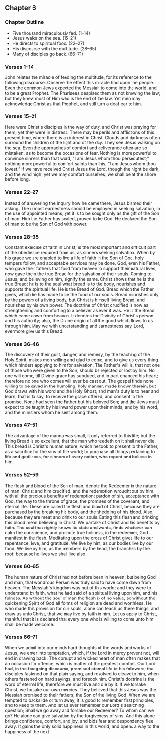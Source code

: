 ## Chapter 6

### Chapter Outline

- Five thousand miraculously fed. (1–14)
- Jesus walks on the sea. (15–21)
- He directs to spiritual food. (22–27)
- His discourse with the multitude. (28–65)
- Many of disciples go back. (66–71)

### Verses 1–14

John relates the miracle of feeding the multitude, for its reference to the following discourse. Observe the effect this miracle had upon the people. Even the common Jews expected the Messiah to come into the world, and to be a great Prophet. The Pharisees despised them as not knowing the law; but they knew most of Him who is the end of the law. Yet men may acknowledge Christ as that Prophet, and still turn a deaf ear to him.

### Verses 15–21

Here were Christ's disciples in the way of duty, and Christ was praying for them; yet they were in distress. There may be perils and afflictions of this present time, where there is an interest in Christ. Clouds and darkness often surround the children of the light and of the day. They see Jesus walking on the sea. Even the approaches of comfort and deliverance often are so mistaken, as to become the occasions of fear. Nothing is more powerful to convince sinners than that word, “I am Jesus whom thou persecutest;” nothing more powerful to comfort saints than this, “I am Jesus whom thou lovest.” If we have received Christ Jesus the Lord, though the night be dark, and the wind high, yet we may comfort ourselves, we shall be at the shore before long.

### Verses 22–27

Instead of answering the inquiry how he came there, Jesus blamed their asking. The utmost earnestness should be employed in seeking salvation, in the use of appointed means; yet it is to be sought only as the gift of the Son of man. Him the Father has sealed, proved to be God. He declared the Son of man to be the Son of God with power.

### Verses 28–35

Constant exercise of faith in Christ, is the most important and difficult part of the obedience required from us, as sinners seeking salvation. When by his grace we are enabled to live a life of faith in the Son of God, holy tempers follow, and acceptable services may be done. God, even his Father, who gave their fathers that food from heaven to support their natural lives, now gave them the true Bread for the salvation of their souls. Coming to Jesus, and believing on him, signify the same. Christ shows that he is the true Bread; he is to the soul what bread is to the body, nourishes and supports the spiritual life. He is the Bread of God. Bread which the Father gives, which he has made to be the food of our souls. Bread nourishes only by the powers of a living body; but Christ is himself living Bread, and nourishes by his own power. The doctrine of Christ crucified is now as strengthening and comforting to a believer as ever it was. He is the Bread which came down from heaven. It denotes the Divinity of Christ's person and his authority; also, the Divine origin of all the good which flows to us through him. May we with understanding and earnestness say, Lord, evermore give us this Bread.

### Verses 36–46

The discovery of their guilt, danger, and remedy, by the teaching of the Holy Spirit, makes men willing and glad to come, and to give up every thing which hinders applying to him for salvation. The Father's will is, that not one of those who were given to the Son, should be rejected or lost by him. No one will come, till Divine grace has subdued, and in part changed his heart; therefore no one who comes will ever be cast out. The gospel finds none willing to be saved in the humbling, holy manner, made known therein; but God draws with his word and the Holy Ghost; and man's duty is to hear and learn; that is to say, to receive the grace offered, and consent to the promise. None had seen the Father but his beloved Son; and the Jews must expect to be taught by his inward power upon their minds, and by his word, and the ministers whom he sent among them.

### Verses 47–51

The advantage of the manna was small, it only referred to this life; but the living Bread is so excellent, that the man who feedeth on it shall never die. This bread is Christ's human nature, which he took to present to the Father, as a sacrifice for the sins of the world; to purchase all things pertaining to life and godliness, for sinners of every nation, who repent and believe in him.

### Verses 52–59

The flesh and blood of the Son of man, denote the Redeemer in the nature of man; Christ and him crucified, and the redemption wrought out by him, with all the precious benefits of redemption; pardon of sin, acceptance with God, the way to the throne of grace, the promises of the covenant, and eternal life. These are called the flesh and blood of Christ, because they are purchased by the breaking his body, and the shedding of his blood. Also, because they are meat and drink to our souls. Eating this flesh and drinking this blood mean believing in Christ. We partake of Christ and his benefits by faith. The soul that rightly knows its state and wants, finds whatever can calm the conscience, and promote true holiness, in the redeemer, God manifest in the flesh. Meditating upon the cross of Christ gives life to our repentance, love, and gratitude. We live by him, as our bodies live by our food. We live by him, as the members by the head, the branches by the root: because he lives we shall live also.

### Verses 60–65

The human nature of Christ had not before been in heaven, but being God and man, that wondrous Person was truly said to have come down from heaven. The Messiah's kingdom was not of this world; and they were to understand by faith, what he had said of a spiritual living upon him, and his fulness. As without the soul of man the flesh is of no value, so without the quickening Spirit of God all forms of religion are dead and worthless. He who made this provision for our souls, alone can teach us these things, and draw us unto Christ, that we may live by faith in him. Let us apply to Christ, thankful that it is declared that every one who is willing to come unto him shall be made welcome.

### Verses 66–71

When we admit into our minds hard thoughts of the words and works of Jesus, we enter into temptation, which, if the Lord in mercy prevent not, will end in drawing back. The corrupt and wicked heart of man often makes that an occasion for offence, which is matter of the greatest comfort. Our Lord had, in the foregoing discourse, promised eternal life to his followers; the disciples fastened on that plain saying, and resolved to cleave to him, when others fastened on hard sayings, and forsook him. Christ's doctrine is the word of eternal life, therefore we must live and die by it. If we forsake Christ, we forsake our own mercies. They believed that this Jesus was the Messiah promised to their fathers, the Son of the living God. When we are tempted to backslide or turn away, it is good to remember first principles, and to keep to them. And let us ever remember our Lord's searching question; Shall we go away and forsake our Redeemer? To whom can we go? He alone can give salvation by the forgiveness of sins. And this alone brings confidence, comfort, and joy, and bids fear and despondency flee away. It gains the only solid happiness in this world, and opens a way to the happiness of the next.

